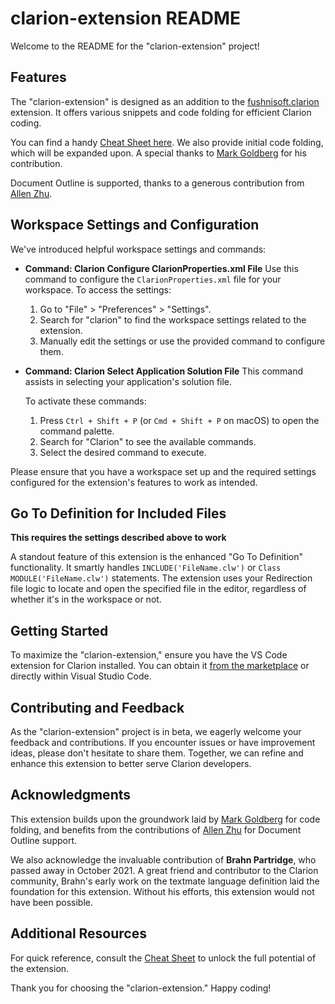 # clarion-extension README

Welcome to the README for the "clarion-extension" project!

## Features

The "clarion-extension" is designed as an addition to the [fushnisoft.clarion](https://marketplace.visualstudio.com/items?itemName=Fushnisoft.Clarion) extension. It offers various snippets and code folding for efficient Clarion coding.

You can find a handy [Cheat Sheet here](https://github.com/msarson/Clarion-Extension/blob/master/docs/CheatSheet.md). We also provide initial code folding, which will be expanded upon. A special thanks to [Mark Goldberg](https://github.com/MarkGoldberg) for his contribution.

Document Outline is supported, thanks to a generous contribution from [Allen Zhu](https://github.com/celeron533).

## Workspace Settings and Configuration

We've introduced helpful workspace settings and commands:

- **Command: Clarion Configure ClarionProperties.xml File**
  Use this command to configure the `ClarionProperties.xml` file for your workspace. To access the settings:

  1. Go to "File" > "Preferences" > "Settings".
  2. Search for "clarion" to find the workspace settings related to the extension.
  3. Manually edit the settings or use the provided command to configure them.

- **Command: Clarion Select Application Solution File**
  This command assists in selecting your application's solution file.

  To activate these commands:
  
  1. Press `Ctrl + Shift + P` (or `Cmd + Shift + P` on macOS) to open the command palette.
  2. Search for "Clarion" to see the available commands.
  3. Select the desired command to execute.

Please ensure that you have a workspace set up and the required settings configured for the extension's features to work as intended.

## Go To Definition for Included Files

**This requires the settings described above to work**

A standout feature of this extension is the enhanced "Go To Definition" functionality. It smartly handles `INCLUDE('FileName.clw')` or `Class MODULE('FileName.clw')` statements. The extension uses your Redirection file logic to locate and open the specified file in the editor, regardless of whether it's in the workspace or not.

## Getting Started

To maximize the "clarion-extension," ensure you have the VS Code extension for Clarion installed. You can obtain it [from the marketplace](https://marketplace.visualstudio.com/items?itemName=Fushnisoft.Clarion) or directly within Visual Studio Code.

## Contributing and Feedback

As the "clarion-extension" project is in beta, we eagerly welcome your feedback and contributions. If you encounter issues or have improvement ideas, please don't hesitate to share them. Together, we can refine and enhance this extension to better serve Clarion developers.

## Acknowledgments

This extension builds upon the groundwork laid by [Mark Goldberg](https://github.com/MarkGoldberg) for code folding, and benefits from the contributions of [Allen Zhu](https://github.com/celeron533) for Document Outline support.

We also acknowledge the invaluable contribution of **Brahn Partridge**, who passed away in October 2021. A great friend and contributor to the Clarion community, Brahn's early work on the textmate language definition laid the foundation for this extension. Without his efforts, this extension would not have been possible.

## Additional Resources

For quick reference, consult the [Cheat Sheet](https://github.com/msarson/Clarion-Extension/blob/master/docs/CheatSheet.md) to unlock the full potential of the extension.

Thank you for choosing the "clarion-extension." Happy coding!


